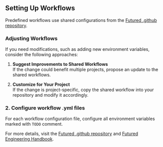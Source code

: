 ## Setting Up Workflows

Predefined workflows use shared configurations from the [Futured .github repository](https://github.com/futuredapp/.github).

### Adjusting Workflows
If you need modifications, such as adding new environment variables, consider the following approaches:

1. **Suggest Improvements to Shared Workflows**  
   If the change could benefit multiple projects, propose an update to the shared workflows.

2. **Customize for Your Project**  
   If the change is project-specific, copy the shared workflow into your repository and modify it accordingly.

### 2. Configure workflow .yml files

For each workflow configuration file, configure all environment variables marked with `TODO` comment.

For more details, visit the [Futured .github repository](https://github.com/futuredapp/.github) and [Futured Engineering Handbook](https://github.com/futuredapp/Engineering-Handbook).